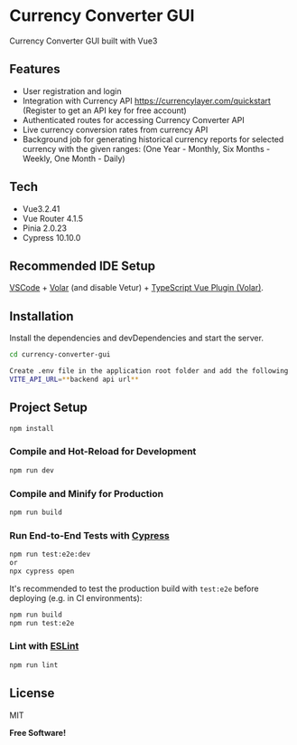 # Currency Converter GUI
Currency Converter GUI built with Vue3 

## Features
- User registration and login
- Integration with Currency API https://currencylayer.com/quickstart (Register to get an API key for free account)
- Authenticated routes for accessing Currency Converter API
- Live currency conversion rates from currency API
- Background job for generating historical currency reports for selected currency with the given ranges: (One Year - Monthly, Six Months - Weekly, One Month - Daily)


## Tech
- Vue3.2.41
- Vue Router 4.1.5
- Pinia 2.0.23
- Cypress 10.10.0

## Recommended IDE Setup

[VSCode](https://code.visualstudio.com/) + [Volar](https://marketplace.visualstudio.com/items?itemName=Vue.volar) (and disable Vetur) + [TypeScript Vue Plugin (Volar)](https://marketplace.visualstudio.com/items?itemName=Vue.vscode-typescript-vue-plugin).

## Installation
Install the dependencies and devDependencies and start the server.

```sh
cd currency-converter-gui

Create .env file in the application root folder and add the following
VITE_API_URL=**backend api url**
```

## Project Setup

```sh
npm install
```

### Compile and Hot-Reload for Development

```sh
npm run dev
```

### Compile and Minify for Production

```sh
npm run build
```

### Run End-to-End Tests with [Cypress](https://www.cypress.io/)

```sh
npm run test:e2e:dev
or
npx cypress open
```

It's recommended to test the production build with `test:e2e` before deploying (e.g. in CI environments):

```sh
npm run build
npm run test:e2e
```

### Lint with [ESLint](https://eslint.org/)

```sh
npm run lint
```

## License

MIT

**Free Software!**
